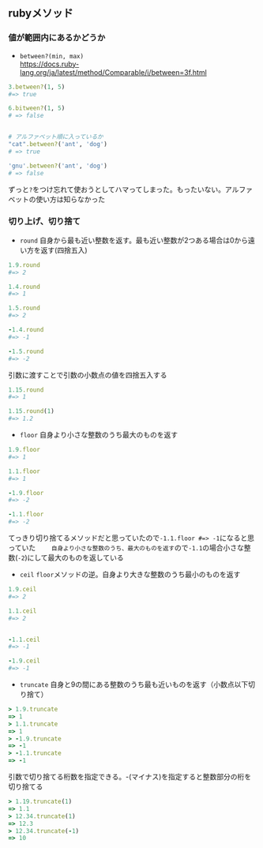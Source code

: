 ## rubyメソッド
### 値が範囲内にあるかどうか
* `between?(min, max)`   
https://docs.ruby-lang.org/ja/latest/method/Comparable/i/between=3f.html

```ruby
3.between?(1, 5)
#=> true

6.bitween?(1, 5)
# => false


# アルファベット順に入っているか
"cat".between?('ant', 'dog')
# => true

'gnu'.between?('ant', 'dog')
# => false
```
ずっと`?`をつけ忘れて使おうとしてハマってしまった。もったいない。アルファベットの使い方は知らなかった

### 切り上げ、切り捨て
* `round`
自身から最も近い整数を返す。最も近い整数が2つある場合は0から遠い方を返す(四捨五入)
```ruby
1.9.round
#=> 2

1.4.round
#=> 1

1.5.round
#=> 2

-1.4.round
#=> -1

-1.5.round
#=> -2
```
引数に渡すことで引数の小数点の値を四捨五入する
```ruby
1.15.round
#=> 1

1.15.round(1)
#=> 1.2
```
* `floor`
自身より小さな整数のうち最大のものを返す
```ruby
1.9.floor
#=> 1

1.1.floor
#=> 1

-1.9.floor
#=> -2

-1.1.floor
#=> -2
```
てっきり切り捨てるメソッドだと思っていたので`-1.1.floor #=> -1`になると思っていた　　
`自身より小さな整数のうち、最大のものを返す`ので`-1.1`の場合小さな整数(`-2`)にして最大のものを返している

* `ceil`
`floor`メソッドの逆。自身より大きな整数のうち最小のものを返す
```ruby
1.9.ceil
#=> 2

1.1.ceil
#=> 2


-1.1.ceil
#=> -1

-1.9.ceil
#=> -1
```

* `truncate`
自身と9の間にある整数のうち最も近いものを返す（小数点以下切り捨て）
```ruby
> 1.9.truncate
=> 1
> 1.1.truncate
=> 1
> -1.9.truncate
=> -1
> -1.1.truncate
=> -1
```
引数で切り捨てる桁数を指定できる。-(マイナス)を指定すると整数部分の桁を切り捨てる
```ruby
> 1.19.truncate(1)
=> 1.1
> 12.34.truncate(1)
=> 12.3
> 12.34.truncate(-1)
=> 10
```